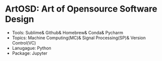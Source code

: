 # ArtOSD: Art of Opensource Software Design
* Tools: Sublime& Github& Homebrew& Conda& Pycharm
* Topics: Machine Computing(MC)& Signal Processing(SP)& Version Control(VC)
* Lanugague: Python 
* Package: Jupyter
